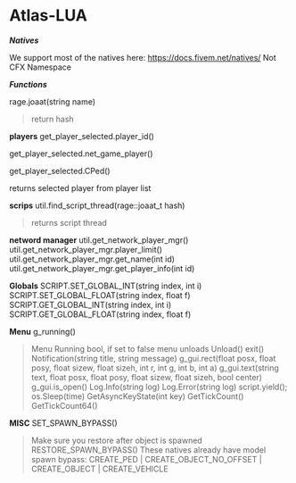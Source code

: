 # Atlas-LUA
***Natives***

We support most of the natives here: https://docs.fivem.net/natives/
Not CFX Namespace


***Functions***


rage.joaat(string name)
> return hash


**players**
get_player_selected.player_id()

get_player_selected.net_game_player()

get_player_selected.CPed()

returns selected player from player list


**scrips**
util.find_script_thread(rage::joaat_t hash)
> returns script thread


**netword manager**
util.get_network_player_mgr()
util.get_network_player_mgr.player_limit()
util.get_network_player_mgr.get_name(int id)
util.get_network_player_mgr.get_player_info(int id)



**Globals**
SCRIPT.SET_GLOBAL_INT(string index, int i)
SCRIPT.SET_GLOBAL_FLOAT(string index, float f)
SCRIPT.GET_GLOBAL_INT(string index, int i)
SCRIPT.GET_GLOBAL_FLOAT(string index, float f)



**Menu**
g_running() 
> Menu Running bool, if set to false menu unloads
Unload()
exit()
Notification(string title, string message)
g_gui.rect(float posx, float posy, float sizew, float sizeh, int r, int g, int b, int a)
g_gui.text(string text, float posx, float posy, float sizew, float sizeh, bool center)
g_gui.is_open()
Log.Info(string log)
Log.Error(string log)
script.yield();
os.Sleep(time)
GetAsyncKeyState(int key)
GetTickCount()
GetTickCount64()


**MISC**
SET_SPAWN_BYPASS() 
> Make sure you restore after object is spawned
RESTORE_SPAWN_BYPASS()
> These natives already have model spawn bypass: 
    CREATE_PED | CREATE_OBJECT_NO_OFFSET | CREATE_OBJECT | CREATE_VEHICLE
